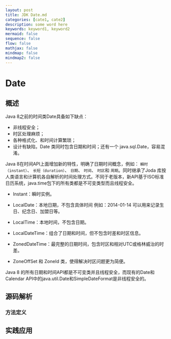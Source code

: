 ```yaml
---
layout: post
title: JDK Date.md
categories: [cate1, cate2]
description: some word here
keywords: keyword1, keyword2
mermaid: false
sequence: false
flow: false
mathjax: false
mindmap: false
mindmap2: false
---
```

# Date

## 概述

Java 8之前的时间类Date具备如下缺点：

- 非线程安全；
- 时区处理麻烦；
- 各种格式化、和时间计算繁琐；
- 设计有缺陷，Date 类同时包含日期和时间；还有一个 java.sql.Date，容易混淆。



Java 8在时间API上面增加新的特性，明确了日期时间概念，例如： `瞬时（instant）`、 `长短（duration）`、 `日期`、 `时间`、 `时区`和 `周期`。同时继承了Joda 库按人类语言和计算机各自解析的时间处理方式。不同于老版本，新API基于ISO标准日历系统，java.time包下的所有类都是不可变类型而且线程安全。

- Instant：瞬时实例。
- LocalDate：本地日期，不包含具体时间 例如：2014-01-14 可以用来记录生日、纪念日、加盟日等。
- LocalTime：本地时间，不包含日期。
- LocalDateTime：组合了日期和时间，但不包含时差和时区信息。
- ZonedDateTime：最完整的日期时间，包含时区和相对UTC或格林威治的时差。

- ZoneOffSet 和 ZoneId 类，使得解决时区问题更为简便。



Java 8 的所有日期和时间API都是不可变类并且线程安全，而现有的Date和Calendar API中的java.util.Date和SimpleDateFormat是非线程安全的。



## 源码解析

### 方法定义



## 实践应用





## 